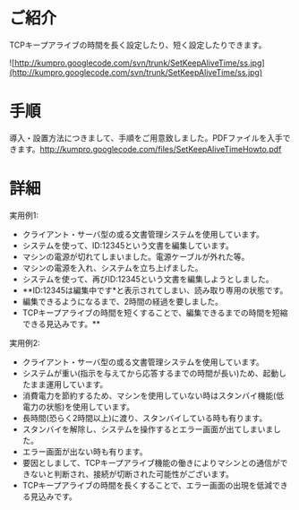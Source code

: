 # ご紹介 #

TCPキープアライブの時間を長く設定したり、短く設定したりできます。

![http://kumpro.googlecode.com/svn/trunk/SetKeepAliveTime/ss.jpg](http://kumpro.googlecode.com/svn/trunk/SetKeepAliveTime/ss.jpg)

# 手順 #

導入・設置方法につきまして、手順をご用意致しました。PDFファイルを入手できます。http://kumpro.googlecode.com/files/SetKeepAliveTimeHowto.pdf

# 詳細 #

実用例1:
  * クライアント・サーバ型の或る文書管理システムを使用しています。
  * システムを使って、ID:12345という文書を編集しています。
  * マシンの電源が切れてしまいました。電源ケーブルが外れた等。
  * マシンの電源を入れ、システムを立ち上げました。
  * システムを使って、再びID:12345という文書を編集しようとしました。
  * **ID:12345は編集中です\*と表示されてしまい、読み取り専用の状態です。
  * 編集できるようになるまで、2時間の経過を要しました。
  * TCPキープアライブの時間を短くすることで、編集できるまでの時間を短縮できる見込みです。**

実用例2:
  * クライアント・サーバ型の或る文書管理システムを使用しています。
  * システムが重い(指示を与えてから応答するまでの時間が長い)ため、起動したまま運用しています。
  * 消費電力を節約するため、マシンを使用していない時はスタンバイ機能(低電力の状態)を使用しています。
  * 長時間(恐らく2時間以上)に渡り、スタンバイしている時も有ります。
  * スタンバイを解除し、システムを操作するとエラー画面が出てしまいました。
  * エラー画面が出ない時も有ります。
  * 要因としまして、TCPキープアライブ機能の働きによりマシンとの通信ができないと判断され、接続が切断された可能性がございます。
  * TCPキープアライブの時間を長くすることで、エラー画面の出現を低減できる見込みです。